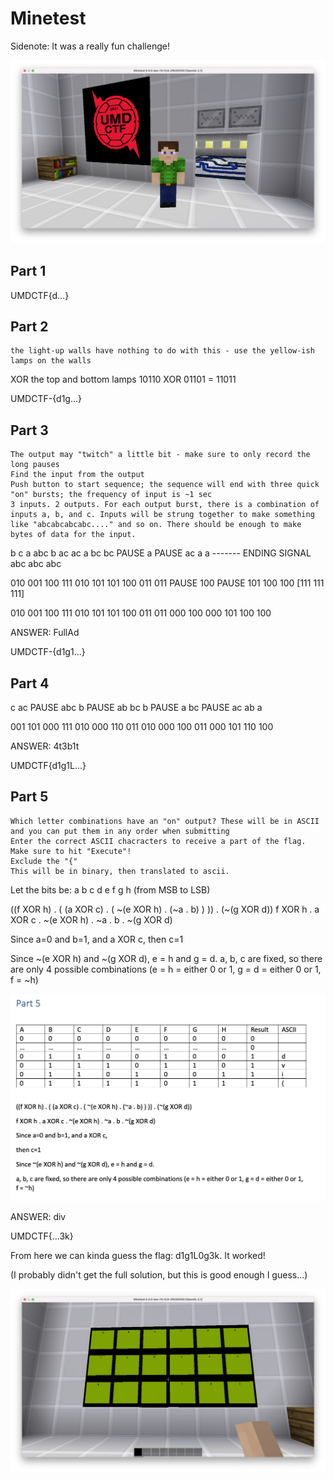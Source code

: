 # Minetest

Sidenote: It was a really fun challenge!

![](../.gitbook/assets/64cefb1d260b4a058f3325fc85fc969f%20%281%29.png)

## Part 1

UMDCTF{d...}

## Part 2

```text
the light-up walls have nothing to do with this - use the yellow-ish lamps on the walls
```

XOR the top and bottom lamps 10110 XOR 01101 = 11011

UMDCTF-{d1g...}

## Part 3

```text
The output may "twitch" a little bit - make sure to only record the long pauses
Find the input from the output
Push button to start sequence; the sequence will end with three quick "on" bursts; the frequency of input is ~1 sec
3 inputs. 2 outputs. For each output burst, there is a combination of inputs a, b, and c. Inputs will be strung together to make something like "abcabcabcabc...." and so on. There should be enough to make bytes of data for the input.
```

b c a abc b ac ac a bc bc PAUSE a PAUSE ac a a ------- ENDING SIGNAL abc abc abc

010 001 100 111 010 101 101 100 011 011 PAUSE 100 PAUSE 101 100 100 \[111 111 111\]

010 001 100 111 010 101 101 100 011 011 000 100 000 101 100 100

ANSWER: FullAd

UMDCTF-{d1g1...}

## Part 4

c ac PAUSE abc b PAUSE ab bc b PAUSE a bc PAUSE ac ab a

001 101 000 111 010 000 110 011 010 000 100 011 000 101 110 100

ANSWER: 4t3b1t

UMDCTF{d1g1L...}

## Part 5

```text
Which letter combinations have an "on" output? These will be in ASCII and you can put them in any order when submitting
Enter the correct ASCII chacracters to receive a part of the flag. Make sure to hit "Execute"!
Exclude the "{"
This will be in binary, then translated to ascii.
```

Let the bits be: a b c d e f g h \(from MSB to LSB\)

\(\(f XOR h\) . \( \(a XOR c\) . \( ~\(e XOR h\) . \(~a . b\) \) \)\) . \(~\(g XOR d\)\) f XOR h . a XOR c . ~\(e XOR h\) . ~a . b . ~\(g XOR d\)

Since a=0 and b=1, and a XOR c, then c=1

Since ~\(e XOR h\) and ~\(g XOR d\), e = h and g = d. a, b, c are fixed, so there are only 4 possible combinations \(e = h = either 0 or 1, g = d = either 0 or 1, f = ~h\)

![](../.gitbook/assets/3abdb76112c54610856c0905b4f21bb9.png)

ANSWER: div

UMDCTF{...3k}

From here we can kinda guess the flag: d1g1L0g3k. It worked!

\(I probably didn't get the full solution, but this is good enough I guess...\)

![](../.gitbook/assets/c3cc966f0d7e49eaa0fd8b54c893cc70.png)

